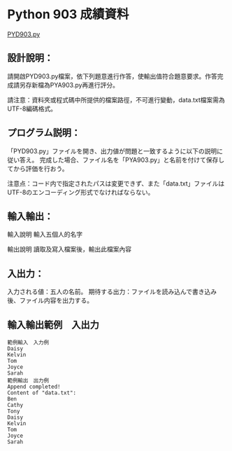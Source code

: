 # Python 903 成績資料
[PYD903.py](https://github.com/eclairsameal/TQC-Python/edit/master/%E7%AC%AC9%E9%A1%9E%EF%BC%9A%E6%AA%94%E6%A1%88%E8%88%87%E7%95%B0%E5%B8%B8%E8%99%95%E7%90%86/903%20%E6%88%90%E7%B8%BE%E8%B3%87%E6%96%99/PYD903.py)
## 設計說明：
請開啟PYD903.py檔案，依下列題意進行作答，使輸出值符合題意要求。作答完成請另存新檔為PYA903.py再進行評分。

請注意：資料夾或程式碼中所提供的檔案路徑，不可進行變動，data.txt檔案需為UTF-8編碼格式。
## プログラム説明：
「PYD903.py」ファイルを開き、出力値が問題と一致するように以下の説明に従い答え。 完成した場合、ファイル名を「PYA903.py」と名前を付けて保存してから評価を行おう。

注意点：コード内で指定されたパスは変更できず、また「data.txt」ファイルはUTF-8のエンコーディング形式でなければならない。

## 輸入輸出：
輸入說明
輸入五個人的名字

輸出說明
讀取及寫入檔案後，輸出此檔案內容

## 入出力：
入力される値：五人の名前。
期待する出力：ファイルを読み込んで書き込み後、ファイル内容を出力する。

## 輸入輸出範例　入出力
```
範例輸入　入力例
Daisy
Kelvin
Tom
Joyce
Sarah
範例輸出　出力例
Append completed!
Content of "data.txt":
Ben
Cathy
Tony
Daisy
Kelvin
Tom
Joyce
Sarah
```

